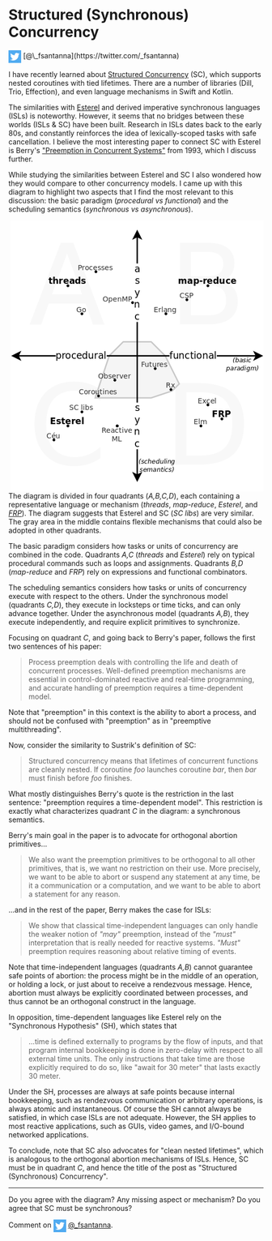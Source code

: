 # Structured (Synchronous) Concurrency

<img src="twitter.png" style="vertical-align:middle">
[@\_fsantanna](https://twitter.com/_fsantanna)

I have recently learned about [Structured Concurrency][1] (SC), which supports
nested coroutines with tied lifetimes.
There are a number of libraries (Dill, Trio, Effection), and even language
mechanisms in Swift and Kotlin.

The similarities with [Esterel][2] and derived imperative synchronous languages
(ISLs) is noteworthy.
However, it seems that no bridges between these worlds (ISLs & SC) have been
built.
Research in ISLs dates back to the early 80s, and constantly reinforces the idea
of lexically-scoped tasks with safe cancellation.
I believe the most interesting paper to connect SC with Esterel is Berry's
["Preemption in Concurrent Systems"][3] from 1993, which I discuss further.

While studying the similarities between Esterel and SC I also wondered how they
would compare to other concurrency models.
I came up with this diagram to highlight two aspects that I find the most
relevant to this discussion: the basic paradigm (*procedural vs functional*)
and the scheduling semantics (*synchronous vs asynchronous*).

<img src="paradigms.png" align="right">

The diagram is divided in four quadrants (*A,B,C,D*), each containing a
representative language or mechanism (*threads*, *map-reduce*, *Esterel*, and
*[FRP][4]*).
The diagram suggests that Esterel and SC (*SC libs*) are very similar.
The gray area in the middle contains flexible mechanisms that could also be
adopted in other quadrants.

The basic paradigm considers how tasks or units of concurrency are combined in
the code.
Quadrants *A,C* (*threads* and *Esterel*) rely on typical procedural commands
such as loops and assignments.
Quadrants *B,D* (*map-reduce* and *FRP*) rely on expressions and functional
combinators.

The scheduling semantics considers how tasks or units of concurrency execute
with respect to the others.
Under the synchronous model (quadrants *C,D*), they execute in locksteps or
time ticks, and can only advance together.
Under the asynchronous model (quadrants *A,B*), they execute independently, and
require explicit primitives to synchronize.

Focusing on quadrant *C*, and going back to Berry's paper, follows the first
two sentences of his paper:

> Process preemption deals with controlling the life and death of concurrent
> processes.
> Well-defined preemption mechanisms are essential in control-dominated
> reactive and real-time programming, and accurate handling of preemption
> requires a time-dependent model.

Note that "preemption" in this context is the ability to abort a process, and
should not be confused with "preemption" as in "preemptive multithreading".

Now, consider the similarity to Sustrik's definition of SC:

> Structured concurrency means that lifetimes of concurrent functions are
> cleanly nested.
> If coroutine *foo* launches coroutine *bar*, then *bar* must finish before
> *foo* finishes.

What mostly distinguishes Berry's quote is the restriction in the last
sentence: "preemption requires a time-dependent model".
This restriction is exactly what characterizes quadrant *C* in the diagram: a
synchronous semantics.

Berry's main goal in the paper is to advocate for orthogonal abortion
primitives...

<!--
> ...preemption primitives should be provided at first-class level and with
> full orthogonality with respect to all other primitives, including
> concurrency and communication;
-->

> We also want the preemption primitives to be orthogonal to all other
> primitives, that is, we want no restriction on their use.
> More precisely, we want to be able to abort or suspend any statement at any
> time, be it a communication or a computation, and we want to be able to abort
> a statement for any reason.

...and in the rest of the paper, Berry makes the case for ISLs:

> We show that classical time-independent languages can only handle the weaker
> notion of *"may"* preemption, instead of the *"must"* interpretation that is
> really needed for reactive systems.
> *"Must"* preemption requires reasoning about relative timing of events.

Note that time-independent languages (quadrants *A,B*) cannot guarantee safe
points of abortion:
    the process might be in the middle of an operation,
    or holding a lock,
    or just about to receive a rendezvous message.
Hence, abortion must always be explicitly coordinated between processes, and
thus cannot be an orthogonal construct in the language.

In opposition, time-dependent languages like Esterel rely on the
"Synchronous Hypothesis" (SH), which states that

> ...time is defined externally to programs by the flow of inputs, and that
> program internal bookkeeping is done in zero-delay with respect to all
> external time units.
> The only instructions that take time are those explicitly required to do so,
> like "await for 30 meter" that lasts exactly 30 meter.

Under the SH, processes are always at safe points because internal bookkeeping,
such as rendezvous communication or arbitrary operations, is always atomic and
instantaneous.
Of course the SH cannot always be satisfied, in which case ISLs are not
adequate.
However, the SH applies to most reactive applications, such as GUIs, video
games, and I/O-bound networked applications.

To conclude, note that SC also advocates for "clean nested lifetimes", which
is analogous to the orthogonal abortion mechanisms of ISLs.
Hence, SC must be in quadrant *C*, and hence the title of the post as
"Structured (Synchronous) Concurrency".

[1]: https://en.wikipedia.org/wiki/Structured_concurrency
[2]: https://en.wikipedia.org/wiki/Esterel
[3]: http://citeseerx.ist.psu.edu/viewdoc/download?doi=10.1.1.42.1557&rep=rep1&type=pdf
[4]: https://en.wikipedia.org/wiki/Functional_reactive_programming

---

Do you agree with the diagram? Any missing aspect or mechanism?
Do you agree that SC must be synchronous?

Comment on <img src="twitter.png" style="vertical-align:middle"> [@\_fsantanna](https://twitter.com/_fsantanna/status/1498993572783271949).

<!--
parallel, non-determinism, synchronization primitives
lock-step, cooperative, determinism, asynchronous calls

Keywords for the procedural quadrants (*A* and *C*): imperative, control-flow,
Keywords for the functional quadrants (*B* and *D*): lambdas, data-flow

Other links:

- SC libraries:
    - Dill: http://libdill.org/structured-concurrency.html
    - Trio:
    - Notes on structured concurrency, or: Go statement considered harmful
        - sequential, goto
    - https://vorpus.org/blog/notes-on-structured-concurrency-or-go-statement-considered-harmful/
- Elm:
    - https://elm-lang.org/news/farewell-to-frp
    - https://groups.google.com/g/elm-discuss/c/YFz2IMSLRWI
- Kotlin: https://proandroiddev.com/structured-concurrency-in-action-97c749a8f755

- interactive/reactive as defined by Berry
- parallelism vs auto-sync
- intersection on I/O bound (network, DBs for sync)
- async has problem when multiple lines depend on each other
- Ceu
    - Reactive: code executes in reactions to events
    - Synchronous: reactions run to completion, i.e., there's no implicit preemption or real parallelism (this avoids explicit synchronization: locks, queues, etc)
    - Structured: programs use structured control mechanisms, such as "await" (to suspend a line of execution), and "par" (to combine multiple awaiting lines of execution)
    - Structured programming avoids deep nesting of callbacks letting you write programs in direct/sequential style. In addition, when a line of execution is aborted, all allocated resources are safely released.
    - In comparison to FRP/dataflow, it is more imperative supporting sequences/loops/conditionals/parallels. The notion of (multiple) program counter is explicit. Also, everything is lexically scoped, there's no GC involved.
    - In comparison to promises/futures, it provides lexical parallel constructs, allowing the branches to share local variables and, more importantly, supporting safe abortion of code (with the "par/or"). 
    - In comparison to Esterel:
        1. Dynamic abstractions with lexical scope (vs. mostly static language). You can dynamically spawn code into a lexically-scoped pool.
        2. Internal/fine-grained determinism (vs. external determinism). All statements execute in a deterministic order. E.g., if you have two printf's in parallel awaking from the same event, they will execute in lexical order.
        3. Safe integration with C. When calling a C function that returns a pointer (e.g., "malloc"), Céu forces you to write a finalization clause (in which you can call "free"). If this code is somehow aborted, the "free" is called automatically.
        4. Timers as first-class events (e.g., "await 1s"). Besides the convenience, Céu adjusts timers in sequence, e.g., if a first timer awakes a little bit late (due to system overhead), the timer in sequence will compensate.
        5. Internal events are stack-based (vs. queue based). This allows co-routine-like functionality, resumable exceptions, and some other mechanisms.
        6. Event-based logical notion of time (vs. tick based). A single event can occur at a logical time (related to #2).
-->
